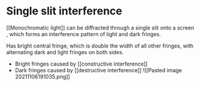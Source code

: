 # Single slit interference
[[Monochromatic light]] can be diffracted through a single slit onto a screen , which forms an interference pattern of light and dark fringes.

Has bright central fringe, which is double the width of all other fringes, with alternating dark and light fringes on both sides.
- Bright fringes caused by [[constructive interference]]
- Dark fringes caused by [[destructive interference]]
![[Pasted image 20211106191035.png]]
